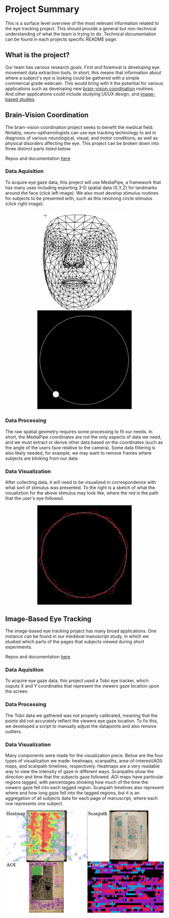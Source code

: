 # Project Summary
This is a surface level overview of the most relevant information related to the eye tracking project. This should provide a general but non-technical understanding of what the team is trying to do. Technical documentation can be found in each projects specific README page.

## What is the project?
Our team has various research goals. First and foremost is developing eye movement data extraction tools. In short, this means that information about where a subject's eye is looking could be gathered with a simple commerical grade webcam. This would bring with it the potential for various applications such as developing new [brain-vision coordination](##Brain-Vision-Coordination) routines. And other applications could include studying UI/UX design, and [image-based studies](##Image-Based-Eye-Tracking).

## Brain-Vision Coordination
The brain-vision coordination project seeks to benefit the medical field. Notably, neuro-opthamologists can use eye tracking technology to aid in diagnosis of various neurological, visual, and motor conditions, as well as physical disorders affecting the eye. This project can be broken down into three distinct parts listed below.

Repos and documentation [here](https://github.com/TylerEgloff/temp-readme/blob/main/projects/vision-brain-coordination.md)

### Data Aquisition
To acquire eye gaze data, this project will use MediaPipe, a framework that has many uses including exporting 3-D spatial data (X,Y,Z) for landmarks around the face (click left image). We also must develop stimulus routines for subjects to be presented with, such as this revolving circle stimulus (click right image).

<div align="center">
  <a href="face-mesh.gif">
    <img src="/assets/project-summary/face-mesh-still.png" width="300"/>
  </a>
  &nbsp;&nbsp;&nbsp;&nbsp;&nbsp;&nbsp;
  <a href="circle-stimulus.gif">
    <img src="/assets/project-summary/circle-stimulus-still.png" width="300"/>
  </a>
</div>

### Data Processing
The raw spatial geometry requires some processing to fit our needs. In short, the MediaPipe coordinates are not the only aspects of data we need, and we must extract or derive other data based on the coordinates (such as the angle of the users face relative to the camera). Some data filtering is also likely needed, for example, we may want to remove frames where subjects are blinking from our data.

### Data Visualization
After collecting data, it will need to be visualized in correspondence with what sort of stimulus was presented. To the right is a sketch of what the visualiztion for the above stimulus may look like, where the red is the path that the user's eye followed.

<div align="center">
  <img src="/assets/project-summary/circle-stimulus-visualized.png" width="300"/>
</div>

## Image-Based Eye Tracking
The image-based eye tracking project has many broad applications. One instance can be found in our medieval manuscript study, in which we studied which parts of the pages that subjects viewed during short experiments.

Repos and documentation [here](https://github.com/TylerEgloff/temp-readme/blob/main/projects/2024-medieval-manuscripts.md)

### Data Aquisition
To acquire eye gaze data, this project used a Tobii eye tracker, which ouputs X and Y coordinates that represent the viewers gaze location upon the screen. 

### Data Processing
The Tobii data we gathered was not properly calibrated, meaning that the points did not accurately reflect the viewers eye gaze location. To fix this, we developed a script to manually adjust the datapoints and also remove outliers. 

### Data Visualization
Many components were made for the visualization piece. Below are the four types of visualization we made: heatmaps, scanpaths, area-of-interest(AOI) maps, and scanpath timelines, respectively. Heatmaps are a very readable way to view the intensity of gaze in different ways. Scanpaths show the direction and time that the subjects gaze followed. AOI maps have particular regions tagged, with percentages showing how much of the time the viewers gaze fell into each tagged region. Scanpath timelines also represent where and how long gaze fell into the tagged regions, but it is an aggregation of all subjects data for each page of manuscript, where each row represents one subject.

<div align="center" style="white-space: nowrap;">
  <img src="/assets/project-summary/visualizations.jpg">
</div>










